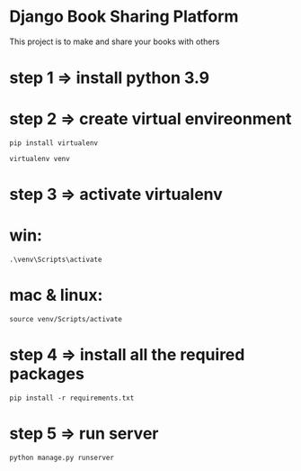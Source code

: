 # Django Book Sharing Platform
This project is to make and share your books with others

# step 1 => install python 3.9
# step 2 => create virtual envireonment
`pip install virtualenv`

`virtualenv venv`
# step 3 => activate virtualenv
# win:
```.\venv\Scripts\activate```
# mac & linux:
```source venv/Scripts/activate```

# step 4 => install all the required packages
`pip install -r requirements.txt`

# step 5 => run server
`python manage.py runserver`
